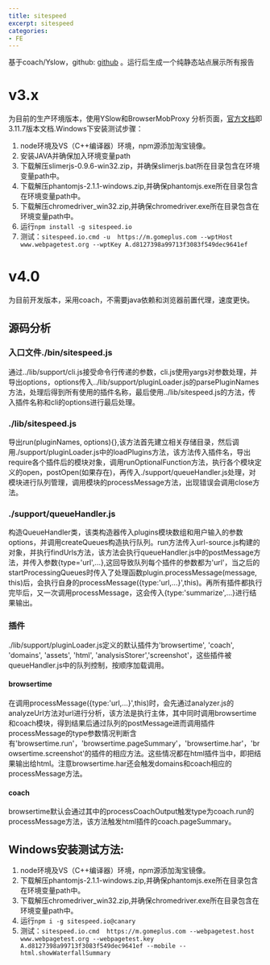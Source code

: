 ```yaml
---
title: sitespeed
excerpt: sitespeed
categories: 
- FE
---
```


基于coach/Yslow，github: [github](https://github.com/sitespeedio/sitespeed.io)
。运行后生成一个纯静态站点展示所有报告
# v3.x
为目前的生产环境版本，使用YSlow和BrowserMobProxy 分析页面，[官方文档](https://www.sitespeed.io/documentation/)即3.11.7版本文档.Windows下安装测试步骤：
1. node环境及VS（C++编译器）环境，npm源添加淘宝镜像。
2. 安装JAVA并确保加入环境变量path
3. 下载解压slimerjs-0.9.6-win32.zip，并确保slimerjs.bat所在目录包含在环境变量path中。
4. 下载解压phantomjs-2.1.1-windows.zip,并确保phantomjs.exe所在目录包含在环境变量path中。
5. 下载解压chromedriver_win32.zip,并确保chromedriver.exe所在目录包含在环境变量path中。
6. 运行```npm install -g sitespeed.io```
7. 测试：```sitespeed.io.cmd -u  https://m.gomeplus.com --wptHost  www.webpagetest.org --wptKey A.d8127398a99713f3083f549dec9641ef```

# v4.0
为目前开发版本，采用coach，不需要java依赖和浏览器前置代理，速度更快。
## 源码分析
### 入口文件./bin/sitespeed.js
通过../lib/support/cli.js接受命令行传递的参数，cli.js使用yargs对参数处理，并导出options，options传入../lib/support/pluginLoader.js的parsePluginNames方法，处理后得到所有使用的插件名称，最后使用../lib/sitespeed.js的方法，传入插件名称和cli的options进行最后处理。
### ./lib/sitespeed.js
导出run(pluginNames, options){},该方法首先建立相关存储目录，然后调用./support/pluginLoader.js中的loadPlugins方法，该方法传入插件名，导出require各个插件后的模块对象，调用runOptionalFunction方法，执行各个模块定义的open，postOpen(如果存在)，再传入./support/queueHandler.js处理，对模块进行队列管理，调用模块的processMessage方法，出现错误会调用close方法。
### ./support/queueHandler.js
构造QueueHandler类，该类构造器传入plugins模块数组和用户输入的参数options，并调用createQueues构造执行队列。run方法传入url-source.js构建的对象，并执行findUrls方法，该方法会执行queueHandler.js中的postMessage方法，并传入参数{type='url',...},这回导致队列每个插件的参数都为'url'，当之后的startProcessingQueues时传入了处理函数plugin.processMessage(message, this)后，会执行自身的processMessage({type:'url,...}',this)。再所有插件都执行完毕后，又一次调用processMessage，这会传入{type:'summarize',...}进行结果输出。
### 插件
./lib/support/pluginLoader.js定义的默认插件为'browsertime', 'coach', 'domains', 'assets', 'html', 'analysisStorer','screenshot'，这些插件被queueHandler.js中的队列控制，按顺序加载调用。
#### browsertime
在调用processMessage({type:'url,...}',this)时，会先通过analyzer.js的analyzeUrl方法对url进行分析，该方法是执行主体，其中同时调用browsertime和coach模块，得到结果后通过队列的postMessage进而调用插件processMessage的type参数情况判断含有'browsertime.run'，'browsertime.pageSummary'，'browsertime.har'，'browsertime.screenshot'的插件的相应方法。这些情况都在html插件当中，即把结果输出给html。注意browsertime.har还会触发domains和coach相应的processMessage方法。
#### coach
browsertime默认会通过其中的processCoachOutput触发type为coach.run的processMessage方法，该方法触发html插件的coach.pageSummary。
## Windows安装测试方法:
1. node环境及VS（C++编译器）环境，npm源添加淘宝镜像。
2. 下载解压phantomjs-2.1.1-windows.zip,并确保phantomjs.exe所在目录包含在环境变量path中。
3. 下载解压chromedriver_win32.zip,并确保chromedriver.exe所在目录包含在环境变量path中。
4. 运行```npm i -g sitespeed.io@canary```
5. 测试：```sitespeed.io.cmd  https://m.gomeplus.com --webpagetest.host www.webpagetest.org --webpagetest.key A.d8127398a99713f3083f549dec9641ef --mobile --html.showWaterfallSummary```

